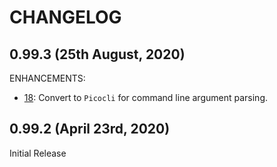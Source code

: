CHANGELOG
=========

## 0.99.3 (25th August, 2020)

ENHANCEMENTS:

* [18](https://github.com/perfectsense/gyro-ssh-plugin/issues/18): Convert to `Picocli` for command line argument parsing.

## 0.99.2 (April 23rd, 2020)

Initial Release
